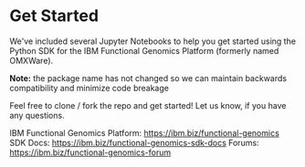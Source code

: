 # Get Started
We've included several Jupyter Notebooks to help you get started using the Python SDK for the IBM Functional Genomics Platform (formerly named OMXWare).  

**Note:** the package name has not changed so we can maintain backwards compatibility and minimize code breakage

Feel free to clone / fork the repo and get started! Let us know, if you have any questions.

IBM Functional Genomics Platform: https://ibm.biz/functional-genomics 
SDK Docs: https://ibm.biz/functional-genomics-sdk-docs
Forums: https://ibm.biz/functional-genomics-forum

